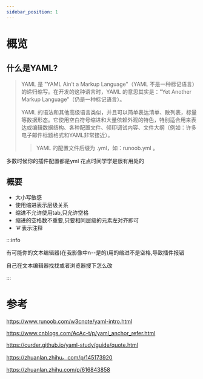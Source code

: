 ```yaml
---
sidebar_position: 1
---
```


# 概览

## 什么是YAML?

> YAML 是 "YAML Ain't a Markup Language"（YAML 不是一种标记语言）的递归缩写。在开发的这种语言时，YAML 的意思其实是："Yet Another Markup Language"（仍是一种标记语言）。
>
> YAML 的语法和其他高级语言类似，并且可以简单表达清单、散列表，标量等数据形态。它使用空白符号缩进和大量依赖外观的特色，特别适合用来表达或编辑数据结构、各种配置文件、倾印调试内容、文件大纲（例如：许多电子邮件标题格式和YAML非常接近）。
>
>> YAML 的配置文件后缀为 .yml，如：runoob.yml 。

多数时候你的插件配置都是yml 花点时间学学是很有用处的

## 概要
- 大小写敏感
- 使用缩进表示层级关系
- 缩进不允许使用tab,只允许空格
- 缩进的空格数不重要,只要相同层级的元素左对齐即可
- ‘#’表示注释

:::info

有可能你的文本编辑器(在我影像中n--是的)用的缩进不是空格,导致插件报错

自己在文本编辑器找找或者浏览器搜下怎么改

:::

# 参考

https://www.runoob.com/w3cnote/yaml-intro.html

https://www.cnblogs.com/AcAc-t/p/yaml_anchor_refer.html

https://curder.github.io/yaml-study/guide/quote.html

https://zhuanlan.zhihu。com/p/145173920

https://zhuanlan.zhihu.com/p/616843858